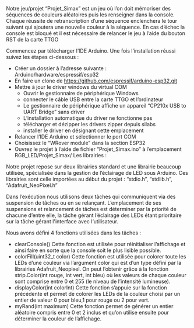 Notre jeu/projet “Projet_Simax” est un jeu où l’on doit mémoriser des séquences de couleurs 
aléatoires puis les renseigner dans la console. Chaque réussite de retranscription d’une séquence
enclenchera le tour suivant qui ajoutera une nouvelle couleur à la séquence. En cas d’échec la
console est bloqué et il est nécessaire de relancer le jeu à l’aide du bouton RST de la carte TTGO

Commencez par télécharger l’IDE Arduino. Une fois l’installation réussi suivez les étapes ci-dessous :

  - Créer un dossier à l’adresse suivante  : Arduino/hardware/espressif/esp32
  - En faire un clone de https://github.com/espressif/arduino-esp32.git
  - Mettre à jour le driver windows du virtual COM 
    - Ouvrir le gestionnaire de périphérique Windows
    - connecter le câble USB entre la carte TTGO et l’ordinateur
    - Le gestionnaire de périphérique affiche un appareil “CP210x USB to UART Bridge” sans driver
    - L’installation automatique du driver ne fonctionne pas
    - télécharger et dézipper les drivers zipper depuis silabs
    - installer le driver en désignant cette emplacement
  - Relancer l’IDE Arduino et sélectionner le port COM
  - Choisissez le “WRover module” dans la section ESP32
  - Ouvrez le projet à l’aide de fichier “Projet_Simax.ino” à l’emplacement RGB_LED/Projet_Simax/
  Les librairies :

Notre projet repose sur deux librairies standard et une librairie beaucoup utilisée, spécialisée dans la gestion de l’éclairage de LED sous Arduino. Ces librairies sont celle importées au début du projet : “stdio.h”, “stdlib.h”, “Adafruit_NeoPixel.h”

Dans l’exécution nous utilisons deux tâches qui communiquent via des suspension de tâches ou en se relançant. L’emplacement de ses suspensions et relancement de tâches est déterminer par la priorité de chacune d’entre elle, la tâche gérant l’éclairage des LEDs étant prioritaire sur la tâche gérant l'interface avec l‘utilisateur.

Nous avons défini 4 fonctions utilisées dans les tâches :

  - clearConsole()
	  Cette fonction est utilisée pour réinitialiser l’affichage et ainsi faire en sorte 
    que la console soit le plus lisible possible.
  - colorFill(uint32_t color)
	  Cette fonction est utilisée pour colorer toute les LEDs d’une couleur via l’argument color
    qui est d’un type défini par la librairies Adafruit_Neopixel. On peut l’obtenir grâce à la
    fonction strip.Color(int rouge, int vert, int bleu) où les valeurs de chaque couleur sont
    comprise entre 0 et 255 (le niveau de l’intensité lumineuse).
  - displayColor(int colorInt)
	Cette fonction s’appuie sur la fonction précédente et permet de colorer les LEDs de la
  couleur choisi par un entier de valeur 0 pour bleu,1 pour rouge ou 2 pour vert. 
  - myRand(int maximum) 
	Cette fonction permet de générer un entier aléatoire compris entre 0 et 2 inclus et
  qu’on utilise ensuite pour déterminer la couleur de l’affichage.
